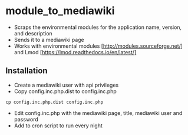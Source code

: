 # module_to_mediawiki

* Scraps the environmental modules for the application name, version, and description
* Sends it to a mediawiki page
* Works with environmental modules [http://modules.sourceforge.net/] and Lmod [https://lmod.readthedocs.io/en/latest/]

## Installation

* Create a mediawiki user with api privileges
* Copy config.inc.php.dist to config.inc.php
```
cp config.inc.php.dist config.inc.php
```
* Edit config.inc.php with the mediawiki page, title, mediawiki user and password
* Add to cron script to run every night



